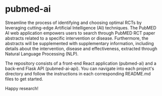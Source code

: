 # pubmed-ai

Streamline the process of identifying and choosing optimal RCTs by leveraging cutting-edge Artificial Intelligence (AI) techniques. The PubMED AI web application empowers users to search through PubMED RCT paper abstracts related to a specific intervention or disease. Furthermore, the abstracts will be supplemented with supplementary information, including details about the intervention, disease and effectiveness, extracted through Natural Language Processing (NLP).

The repository consists of a front-end React application (pubmed-ai) and a back-end Flask API (pubmed-ai-api). You can navigate into each project's directory and follow the instructions in each corresponding README.md files to get started.

Happy research!

